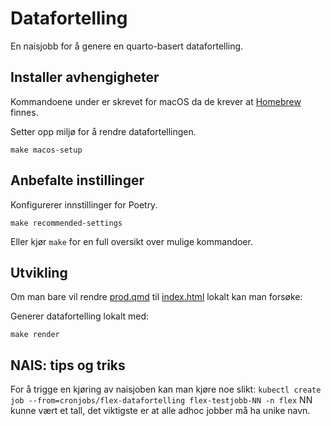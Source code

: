 # Datafortelling

En naisjobb for å genere en quarto-basert datafortelling.

## Installer avhengigheter

Kommandoene under er skrevet for macOS da de krever at [Homebrew](https://brew.sh/) finnes.

Setter opp miljø for å rendre datafortellingen.

```shell
make macos-setup
```

## Anbefalte instillinger

Konfigurerer innstillinger for Poetry.

```shell
make recommended-settings
```

Eller kjør `make` for en full oversikt over mulige kommandoer.

## Utvikling

Om man bare vil rendre [prod.qmd](index.qmd) til [index.html](index.html) lokalt kan man forsøke:

Generer datafortelling lokalt med:

```shell
make render
```

## NAIS: tips og triks

For å trigge en kjøring av naisjoben kan man kjøre noe slikt: `kubectl create job --from=cronjobs/flex-datafortelling flex-testjobb-NN -n flex` NN kunne vært et tall, det viktigste er at alle adhoc jobber må ha unike navn.
